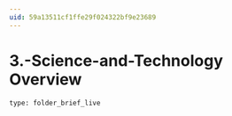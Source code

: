 ```yaml
---
uid: 59a13511cf1ffe29f024322bf9e23689
---
```


# 3.-Science-and-Technology Overview
 
```ccard
type: folder_brief_live
```
 
